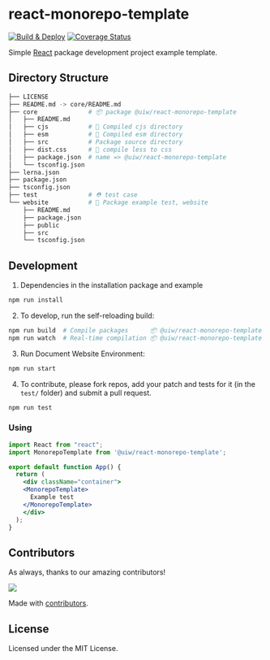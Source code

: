 react-monorepo-template
===

[![Build & Deploy](https://github.com/uiwjs/react-monorepo-template/actions/workflows/ci.yml/badge.svg)](https://github.com/uiwjs/react-monorepo-template/actions/workflows/ci.yml)
[![Coverage Status](https://uiwjs.github.io/react-monorepo-template/badges.svg)](https://uiwjs.github.io/react-monorepo-template/coverage/lcov-report/)

Simple [React](https://github.com/facebook/react) package development project example template.

## Directory Structure

```bash
├── LICENSE
├── README.md -> core/README.md
├── core              # 📦 package @uiw/react-monorepo-template
│   ├── README.md
│   ├── cjs           # 🔄 Compiled cjs directory
│   ├── esm           # 🔄 Compiled esm directory
│   ├── src           # Package source directory
│   ├── dist.css      # 🔄 compile less to css
│   ├── package.json  # name => @uiw/react-monorepo-template
│   └── tsconfig.json
├── lerna.json
├── package.json
├── tsconfig.json
├── test              # ⛑ test case
└── website           # 🐝 Package example test, website
    ├── README.md
    ├── package.json
    ├── public
    ├── src
    └── tsconfig.json
```

## Development

1. Dependencies in the installation package and example

```bash
npm run install
```

2. To develop, run the self-reloading build:

```bash
npm run build  # Compile packages      📦 @uiw/react-monorepo-template
npm run watch  # Real-time compilation 📦 @uiw/react-monorepo-template
```

3. Run Document Website Environment:

```bash
npm run start
```

4. To contribute, please fork repos, add your patch and tests for it (in the `test/` folder) and submit a pull request.

```
npm run test
```


### Using

```jsx mdx:preview
import React from "react";
import MonorepoTemplate from '@uiw/react-monorepo-template';

export default function App() {
  return (
    <div className="container">
    <MonorepoTemplate>
      Example test
    </MonorepoTemplate>
    </div>
  );
}
```

## Contributors

As always, thanks to our amazing contributors!

<a href="https://github.com/uiwjs/react-monorepo-template/graphs/contributors">
  <img src="https://uiwjs.github.io/react-monorepo-template/CONTRIBUTORS.svg" />
</a>

Made with [contributors](https://github.com/jaywcjlove/github-action-contributors).

## License

Licensed under the MIT License.